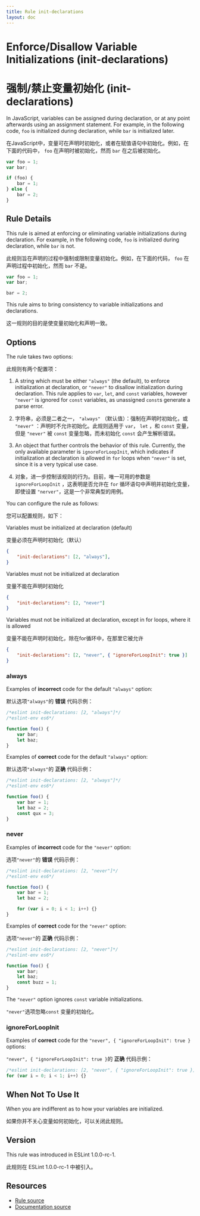 ```yaml
---
title: Rule init-declarations
layout: doc
---
```

<!-- Note: No pull requests accepted for this file. See README.md in the root directory for details. -->

# Enforce/Disallow Variable Initializations (init-declarations)

# 强制/禁止变量初始化 (init-declarations)

In JavaScript, variables can be assigned during declaration, or at any point afterwards using an assignment statement. For example, in the following code, `foo` is initialized during declaration, while `bar` is initialized later.

在JavaScript中，变量可在声明时初始化，或者在赋值语句中初始化。例如，在下面的代码中， `foo` 在声明时被初始化，然而 `bar` 在之后被初始化。

```js
var foo = 1;
var bar;

if (foo) {
    bar = 1;
} else {
    bar = 2;
}
```

## Rule Details

This rule is aimed at enforcing or eliminating variable initializations during declaration. For example, in the following code, `foo` is initialized during declaration, while `bar` is not.

此规则旨在声明的过程中强制或限制变量初始化。例如，在下面的代码， `foo` 在声明过程中初始化，然而 `bar` 不是。

```js
var foo = 1;
var bar;

bar = 2;
```

This rule aims to bring consistency to variable initializations and declarations.

这一规则的目的是使变量初始化和声明一致。

## Options

The rule takes two options:

此规则有两个配置项：

1. A string which must be either `"always"` (the default), to enforce initialization at declaration, or `"never"` to disallow initialization during declaration. This rule applies to `var`, `let`, and `const` variables, however `"never"` is ignored for `const` variables, as unassigned `const`s generate a parse error.

1. 字符串，必须是二者之一， `"always"` （默认值）：强制在声明时初始化，或 `"never"` ：声明时不允许初始化。此规则适用于 `var`， `let` ，和 `const` 变量，但是 `"never"` 被 `const` 变量忽略，而未初始化 `const` 会产生解析错误。

2. An object that further controls the behavior of this rule. Currently, the only available parameter is `ignoreForLoopInit`, which indicates if initialization at declaration is allowed in `for` loops when `"never"` is set, since it is a very typical use case.

2. 对象，进一步控制该规则的行为。目前，唯一可用的参数是 `ignoreForLoopInit` ，这表明是否允许在 `for` 循环语句中声明并初始化变量， 即使设置 `"nerver"`，这是一个非常典型的用例。


You can configure the rule as follows:

您可以配置规则，如下：

Variables must be initialized at declaration (default)

变量必须在声明时初始化（默认）

```json
{
    "init-declarations": [2, "always"],
}
```

Variables must not be initialized at declaration

变量不能在声明时初始化

```json
{
    "init-declarations": [2, "never"]
}
```

Variables must not be initialized at declaration, except in for loops, where it is allowed

变量不能在声明时初始化，除在for循环中，在那里它被允许

```json
{
    "init-declarations": [2, "never", { "ignoreForLoopInit": true }]
}
```

### always

Examples of **incorrect** code for the default `"always"` option:

默认选项`"always"`的 **错误** 代码示例：

```js
/*eslint init-declarations: [2, "always"]*/
/*eslint-env es6*/

function foo() {
    var bar;
    let baz;
}
```

Examples of **correct** code for the default `"always"` option:

默认选项`"always"`的 **正确** 代码示例：

```js
/*eslint init-declarations: [2, "always"]*/
/*eslint-env es6*/

function foo() {
    var bar = 1;
    let baz = 2;
    const qux = 3;
}
```

### never

Examples of **incorrect** code for the `"never"` option:

选项`"never"`的 **错误** 代码示例：

```js
/*eslint init-declarations: [2, "never"]*/
/*eslint-env es6*/

function foo() {
    var bar = 1;
    let baz = 2;

    for (var i = 0; i < 1; i++) {}
}
```

Examples of **correct** code for the `"never"` option:

选项`"never"`的 **正确** 代码示例：

```js
/*eslint init-declarations: [2, "never"]*/
/*eslint-env es6*/

function foo() {
    var bar;
    let baz;
    const buzz = 1;
}
```

The `"never"` option ignores `const` variable initializations.

`"never"`选项忽略`const` 变量的初始化。

### ignoreForLoopInit

Examples of **correct** code for the `"never", { "ignoreForLoopInit": true }` options:

`"never", { "ignoreForLoopInit": true }`的 **正确** 代码示例：

```js
/*eslint init-declarations: [2, "never", { "ignoreForLoopInit": true }]*/
for (var i = 0; i < 1; i++) {}
```

## When Not To Use It

When you are indifferent as to how your variables are initialized.

如果你并不关心变量如何初始化，可以关闭此规则。

## Version

This rule was introduced in ESLint 1.0.0-rc-1.

此规则在 ESLint 1.0.0-rc-1 中被引入。

## Resources

* [Rule source](https://github.com/eslint/eslint/tree/master/lib/rules/init-declarations.js)
* [Documentation source](https://github.com/eslint/eslint/tree/master/docs/rules/init-declarations.md)
